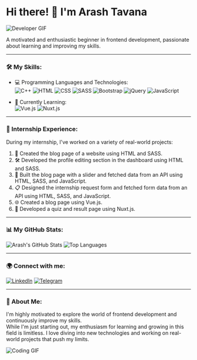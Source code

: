 # Hi there! 👋 I'm Arash Tavana

![Developer GIF](https://media.giphy.com/media/qgQUggAC3Pfv687qPC/giphy.gif)

A motivated and enthusiastic beginner in frontend development, passionate about learning and improving my skills.

---

### 🛠 My Skills:
- 💻 Programming Languages and Technologies:  
  ![C++](https://img.shields.io/badge/-C++-00599C?style=flat&logo=cplusplus&logoColor=white)
  ![HTML](https://img.shields.io/badge/-HTML5-E34F26?style=flat&logo=html5&logoColor=white)
  ![CSS](https://img.shields.io/badge/-CSS3-1572B6?style=flat&logo=css3)
  ![SASS](https://img.shields.io/badge/-SASS-CC6699?style=flat&logo=sass&logoColor=white)
  ![Bootstrap](https://img.shields.io/badge/-Bootstrap-563D7C?style=flat&logo=bootstrap)
  ![jQuery](https://img.shields.io/badge/-jQuery-0769AD?style=flat&logo=jquery&logoColor=white)
  ![JavaScript](https://img.shields.io/badge/-JavaScript-F7DF1E?style=flat&logo=javascript&logoColor=black)

- 🌱 Currently Learning:  
  ![Vue.js](https://img.shields.io/badge/-Vue.js-4FC08D?style=flat&logo=vue.js&logoColor=white)
  ![Nuxt.js](https://img.shields.io/badge/-Nuxt.js-00C58E?style=flat&logo=nuxt.js&logoColor=white)

---

### 🌟 Internship Experience:
During my internship, I've worked on a variety of real-world projects:

1. 📝 Created the blog page of a website using HTML and SASS.
2. 🛠 Developed the profile editing section in the dashboard using HTML and SASS.
3. 🎡 Built the blog page with a slider and fetched data from an API using HTML, SASS, and JavaScript.
4. 📋 Designed the internship request form and fetched form data from an API using HTML, SASS, and JavaScript.
5. 🌐 Created a blog page using Vue.js.
6. 🧩 Developed a quiz and result page using Nuxt.js.

---

### 📊 My GitHub Stats:
![Arash's GitHub Stats](https://github-readme-stats.vercel.app/api?username=YourUsername&show_icons=true&theme=radical)
![Top Languages](https://github-readme-stats.vercel.app/api/top-langs/?username=YourUsername&layout=compact&theme=radical)

---

### 🌍 Connect with me:
[![LinkedIn](https://img.shields.io/badge/LinkedIn-Arash%20Tavana-blue?logo=linkedin)](https://www.linkedin.com/in/arash-tavana)
[![Telegram](https://img.shields.io/badge/Telegram-Arash%20Tavana-blue?logo=telegram)](https://t.me/ArashTvn)

---

### 🚀 About Me:
I'm highly motivated to explore the world of frontend development and continuously improve my skills.  
While I'm just starting out, my enthusiasm for learning and growing in this field is limitless. I love diving into new technologies and working on real-world projects that push my limits.

![Coding GIF](https://media.giphy.com/media/L1R1tvI9svkIWwpVYr/giphy.gif)
